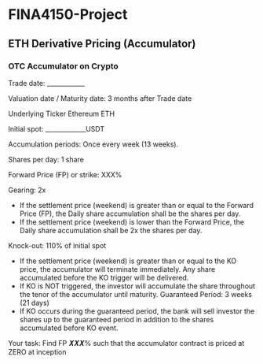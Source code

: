 # FINA4150-Project
## ETH Derivative Pricing (Accumulator)
### OTC Accumulator on Crypto

Trade date: ____________

Valuation date / Maturity date: 3 months after Trade date

Underlying Ticker
Ethereum ETH

Initial spot: _____________USDT

Accumulation periods: Once every week (13 weeks).

Shares per day: 1 share

Forward Price (FP) or strike: XXX%

Gearing: 2x
- If the settlement price (weekend) is greater than or equal to the Forward Price (FP), the Daily
share accumulation shall be the shares per day.
- If the settlement price (weekend) is lower than the Forward Price, the Daily share accumulation
shall be 2x the shares per day.

Knock-out: 110% of initial spot
- If the settlement price (weekend) is greater than or equal to the KO price, the accumulator will
terminate immediately. Any share accumulated before the KO trigger will be delivered.
- If KO is NOT triggered, the investor will accumulate the share throughout the tenor of the
accumulator until maturity.
Guaranteed Period: 3 weeks (21 days)
- If KO occurs during the guaranteed period, the bank will sell investor the shares up to the
guaranteed period in addition to the shares accumulated before KO event.

Your task: Find FP 𝑿𝑿𝑿% such that the accumulator contract is priced at ZERO at inception
